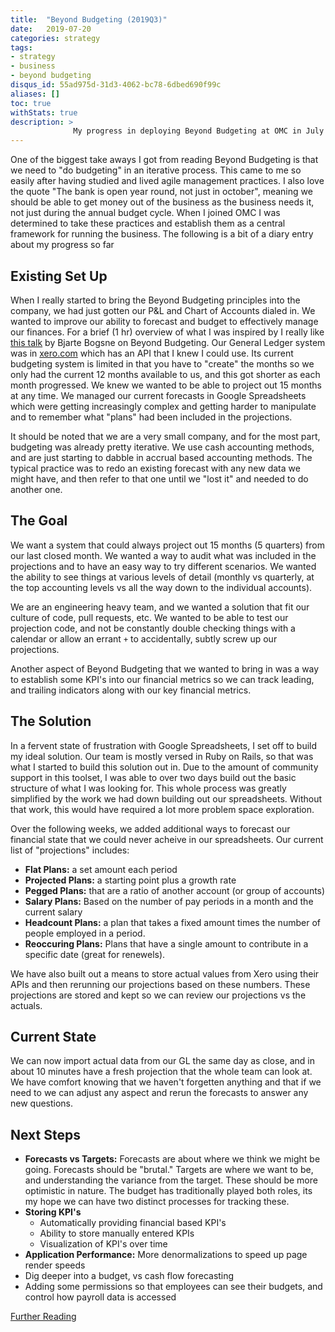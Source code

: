 ```yaml
---
title:  "Beyond Budgeting (2019Q3)"
date:   2019-07-20
categories: strategy
tags:
- strategy
- business
- beyond budgeting
disqus_id: 55ad975d-31d3-4062-bc78-6dbed690f99c
aliases: []
toc: true
withStats: true
description: >
              My progress in deploying Beyond Budgeting at OMC in July of 2019
---
```


One of the biggest take aways I got from reading Beyond Budgeting is that we need to "do budgeting" in an iterative process. This came to me so easily after having studied and lived agile management practices. I also love the quote "The bank is open year round, not just in october", meaning we should be able to get money out of the business as the business needs it, not just during the annual budget cycle. When I joined OMC I was determined to take these practices and establish them as a central framework for running the business. The following is a bit of a diary entry about my progress so far

## Existing Set Up

When I really started to bring the Beyond Budgeting principles into the company, we had just gotten our P&L and Chart of Accounts dialed in. We wanted to improve our ability to forecast and budget to effectively manage our finances. For a brief (1 hr) overview of what I was inspired by I really like [this talk](https://youtu.be/NwqG5W9b37o) by Bjarte Bogsne on Beyond Budgeting. Our General Ledger system was in [xero.com](https://xero.com) which has an API that I knew I could use. Its current budgeting system is limited in that you have to "create" the months so we only had the current 12 months available to us, and this got shorter as each month progressed. We knew we wanted to be able to project out 15 months at any time. We managed our current forecasts in Google Spreadsheets which were getting increasingly complex and getting harder to manipulate and to remember what "plans" had been included in the projections.

It should be noted that we are a very small company, and for the most part, budgeting was already pretty iterative. We use cash accounting methods, and are just starting to dabble in accrual based accounting methods. The typical practice was to redo an existing forecast with any new data we might have, and then refer to that one until we "lost it" and needed to do another one.

## The Goal

We want a system that could always project out 15 months (5 quarters) from our last closed month. We wanted a way to audit what was included in the projections and to have an easy way to try different scenarios. We wanted the ability to see things at various levels of detail (monthly vs quarterly, at the top accounting levels vs all the way down to the individual accounts).

We are an engineering heavy team, and we wanted a solution that fit our culture of code, pull requests, etc. We wanted to be able to test our projection code, and not be constantly double checking things with a calendar or allow an errant `+` to accidentally, subtly screw up our projections.

Another aspect of Beyond Budgeting that we wanted to bring in was a way to establish some KPI's into our financial metrics so we can track leading, and trailing indicators along with our key financial metrics.

## The Solution

In a fervent state of frustration with Google Spreadsheets, I set off to build my ideal solution. Our team is mostly versed in Ruby on Rails, so that was what I started to build this solution out in. Due to the amount of community support in this toolset, I was able to over two days build out the basic structure of what I was looking for. This whole process was greatly simplified by the work we had down building out our spreadsheets. Without that work, this would have required a lot more problem space exploration.

Over the following weeks, we added additional ways to forecast our financial state that we could never acheive in our spreadsheets. Our current list of "projections" includes:

- **Flat Plans:** a set amount each period
- **Projected Plans:** a starting point plus a growth rate
- **Pegged Plans:** that are a ratio of another account (or group of accounts)
- **Salary Plans:** Based on the number of pay periods in a month and the current salary
- **Headcount Plans:** a plan that takes a fixed amount times the number of people employed in a period.
- **Reoccuring Plans:** Plans that have a single amount to contribute in a specific date (great for renewels).

We have also built out a means to store actual values from Xero using their APIs and then rerunning our projections based on these numbers. These projections are stored and kept so we can review our projections vs the actuals.

## Current State

We can now import actual data from our GL the same day as close, and in about 10 minutes have a fresh projection that the whole team can look at. We have comfort knowing that we haven't forgetten anything and that if we need to we can adjust any aspect and rerun the forecasts to answer any new questions.

## Next Steps

- **Forecasts vs Targets:** Forecasts are about where we think we might be going. Forecasts should be "brutal." Targets are where we want to be, and understanding the variance from the target. These should be more optimistic in nature. The budget has traditionally played both roles, its my hope we can have two distinct processes for tracking these.
- **Storing KPI's**
  - Automatically providing financial based KPI's
  - Ability to store manually entered KPIs
  - Visualization of KPI's over time
- **Application Performance:** More denormalizations to speed up page render speeds
- Dig deeper into a budget, vs cash flow forecasting
- Adding some permissions so that employees can see their budgets, and control how payroll data is accessed

[Further Reading](https://corporate-rebels.com/how-to-manage-cost/)
